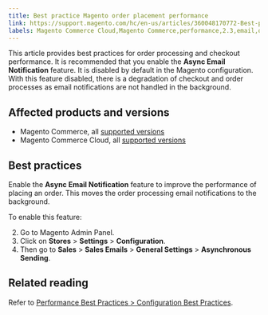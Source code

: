 ```yaml
---
title: Best practice Magento order placement performance 
link: https://support.magento.com/hc/en-us/articles/360048170772-Best-practice-Magento-order-placement-performance-
labels: Magento Commerce Cloud,Magento Commerce,performance,2.3,email,orders,best practices,2.3.x,2.4,2.4.x,asynchronous sending
---
```


This article provides best practices for order processing and checkout performance. It is recommended that you enable the **Async Email Notification** feature. It is disabled by default in the Magento configuration. With this feature disabled, there is a degradation of checkout and order processes as email notifications are not handled in the background.

 Affected products and versions
------------------------------

 
 * Magento Commerce, all [supported versions](https://magento.com/sites/default/files/magento-software-lifecycle-policy.pdf) 
 * Magento Commerce Cloud, all [supported versions](https://magento.com/sites/default/files/magento-software-lifecycle-policy.pdf) 
 
 Best practices
--------------

 Enable the **Async Email Notification** feature to improve the performance of placing an order. This moves the order processing email notifications to the background.  
  
To enable this feature:

 
 2. Go to Magento Admin Panel.
 4. Click on **Stores** > **Settings** > **Configuration**.
 6. Then go to **Sales** > **Sales Emails** > **General Settings** > **Asynchronous Sending**.
 
 Related reading
---------------

 Refer to [Performance Best Practices > Configuration Best Practices](https://devdocs.magento.com/guides/v2.4/performance-best-practices/configuration.html#asynchronous-email-notifications).

